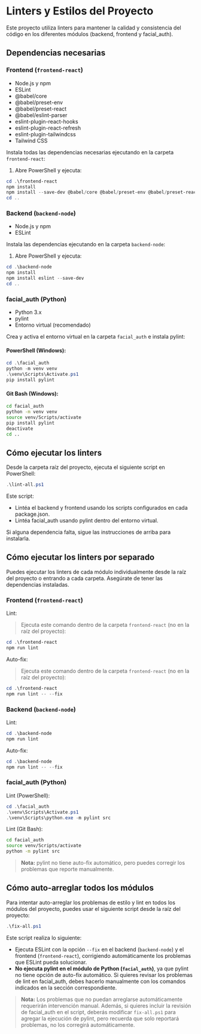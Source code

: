 # Linters y Estilos del Proyecto

Este proyecto utiliza linters para mantener la calidad y consistencia del código en los diferentes módulos (backend, frontend y facial_auth).

## Dependencias necesarias

### Frontend (`frontend-react`)
- Node.js y npm
- ESLint
- @babel/core
- @babel/preset-env
- @babel/preset-react
- @babel/eslint-parser
- eslint-plugin-react-hooks
- eslint-plugin-react-refresh
- eslint-plugin-tailwindcss
- Tailwind CSS

Instala todas las dependencias necesarias ejecutando en la carpeta `frontend-react`:
1. Abre PowerShell y ejecuta:
```powershell
cd .\frontend-react
npm install
npm install --save-dev @babel/core @babel/preset-env @babel/preset-react @babel/eslint-parser eslint eslint-plugin-react-hooks eslint-plugin-react-refresh eslint-plugin-tailwindcss
cd ..
```

### Backend (`backend-node`)
- Node.js y npm
- ESLint

Instala las dependencias ejecutando en la carpeta `backend-node`:
1. Abre PowerShell y ejecuta:
```powershell
cd .\backend-node
npm install
npm install eslint --save-dev
cd ..
```

### facial_auth (Python)
- Python 3.x
- pylint
- Entorno virtual (recomendado)

Crea y activa el entorno virtual en la carpeta `facial_auth` e instala pylint:

#### PowerShell (Windows):
```powershell
cd .\facial_auth
python -m venv venv
.\venv\Scripts\Activate.ps1
pip install pylint
```

#### Git Bash (Windows):
```bash
cd facial_auth
python -m venv venv
source venv/Scripts/activate
pip install pylint
deactivate
cd ..
```

## Cómo ejecutar los linters

Desde la carpeta raíz del proyecto, ejecuta el siguiente script en PowerShell:
```powershell
.\lint-all.ps1
```

Este script:
- Lintéa el backend y frontend usando los scripts configurados en cada package.json.
- Lintéa facial_auth usando pylint dentro del entorno virtual.

Si alguna dependencia falta, sigue las instrucciones de arriba para instalarla.

## Cómo ejecutar los linters por separado

Puedes ejecutar los linters de cada módulo individualmente desde la raíz del proyecto o entrando a cada carpeta. Asegúrate de tener las dependencias instaladas.

### Frontend (`frontend-react`)

Lint:
> Ejecuta este comando dentro de la carpeta `frontend-react` (no en la raíz del proyecto):
```powershell
cd .\frontend-react
npm run lint
```

Auto-fix:
> Ejecuta este comando dentro de la carpeta `frontend-react` (no en la raíz del proyecto):
```powershell
cd .\frontend-react
npm run lint -- --fix
```

### Backend (`backend-node`)

Lint:
```powershell
cd .\backend-node
npm run lint
```

Auto-fix:
```powershell
cd .\backend-node
npm run lint -- --fix
```

### facial_auth (Python)

Lint (PowerShell):
```powershell
cd .\facial_auth
.\venv\Scripts\Activate.ps1
.\venv\Scripts\python.exe -m pylint src
```

Lint (Git Bash):
```bash
cd facial_auth
source venv/Scripts/activate
python -m pylint src
```

> **Nota:** pylint no tiene auto-fix automático, pero puedes corregir los problemas que reporte manualmente.

## Cómo auto-arreglar todos los módulos

Para intentar auto-arreglar los problemas de estilo y lint en todos los módulos del proyecto, puedes usar el siguiente script desde la raíz del proyecto:

```powershell
.\fix-all.ps1
```

Este script realiza lo siguiente:
- Ejecuta ESLint con la opción `--fix` en el backend (`backend-node`) y el frontend (`frontend-react`), corrigiendo automáticamente los problemas que ESLint pueda solucionar.
- **No ejecuta pylint en el módulo de Python (`facial_auth`)**, ya que pylint no tiene opción de auto-fix automático. Si quieres revisar los problemas de lint en facial_auth, debes hacerlo manualmente con los comandos indicados en la sección correspondiente.

> **Nota:** Los problemas que no puedan arreglarse automáticamente requerirán intervención manual. Además, si quieres incluir la revisión de facial_auth en el script, deberás modificar `fix-all.ps1` para agregar la ejecución de pylint, pero recuerda que solo reportará problemas, no los corregirá automáticamente.
